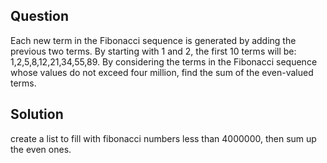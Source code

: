 ## Question

Each new term in the Fibonacci sequence is generated by adding the previous two terms. By starting with 1 and 2, the first 10 terms will be: 1,2,5,8,12,21,34,55,89.
By considering the terms in the Fibonacci sequence whose values do not exceed four million, find the sum of the even-valued terms.

## Solution
create a list to fill with fibonacci numbers less than 4000000, then sum up the even ones.

